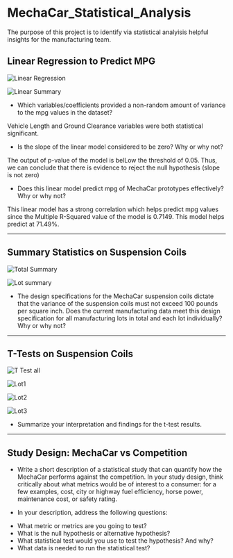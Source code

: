 # MechaCar_Statistical_Analysis

The purpose of this project is to identify via statistical analyisis helpful insights for the manufacturing team.

## Linear Regression to Predict MPG

![Linear Regression](https://user-images.githubusercontent.com/113866707/214742949-26702802-39ca-41ee-b3c5-8ab49ff2ca1b.png)

![Linear Summary](https://user-images.githubusercontent.com/113866707/214743002-d7cd56b6-82d7-40fe-aa18-de36d95d6593.png)

* Which variables/coefficients provided a non-random amount of variance to the mpg values in the dataset?

Vehicle Length and Ground Clearance variables were both statistical significant.


* Is the slope of the linear model considered to be zero? Why or why not?

The output of p-value of the model is belLow the threshold of 0.05. Thus, we can conclude that there is evidence to reject the null hypothesis (slope is not zero)


* Does this linear model predict mpg of MechaCar prototypes effectively? Why or why not?

This linear model has a strong correlation which helps predict mpg values since the Multiple R-Squared value of the model is 0.7149. This model helps predict at 71.49%.


---

## Summary Statistics on Suspension Coils

![Total Summary](https://user-images.githubusercontent.com/113866707/214745202-de7856fc-30e2-48b1-982d-8d15abc190d1.png)

![Lot summary](https://user-images.githubusercontent.com/113866707/214745405-07ab8046-5e9b-4f02-94c9-8a4c6f8ec635.png)

* The design specifications for the MechaCar suspension coils dictate that the variance of the suspension coils must not exceed 100 pounds per square inch. Does the current manufacturing data meet this design specification for all manufacturing lots in total and each lot individually? Why or why not?

---

## T-Tests on Suspension Coils

![T Test all](https://user-images.githubusercontent.com/113866707/214746207-3d32ff51-8397-4de8-8cda-c4a8d3b26e72.png)

![Lot1](https://user-images.githubusercontent.com/113866707/214748913-056dded2-d483-4a5f-b7f9-706d0d3fb3f1.png)

![Lot2](https://user-images.githubusercontent.com/113866707/214749133-54940da2-9085-4990-bd89-4396dd13b3c7.png)

![Lot3](https://user-images.githubusercontent.com/113866707/214749283-21124175-d270-48f7-9c17-00431015ccfc.png)

* Summarize your interpretation and findings for the t-test results.

---

## Study Design: MechaCar vs Competition

* Write a short description of a statistical study that can quantify how the MechaCar performs against the competition. In your study design, think critically about what metrics would be of interest to a consumer: for a few examples, cost, city or highway fuel efficiency, horse power, maintenance cost, or safety rating.

* In your description, address the following questions:

- What metric or metrics are you going to test?
- What is the null hypothesis or alternative hypothesis?
- What statistical test would you use to test the hypothesis? And why?
- What data is needed to run the statistical test?
